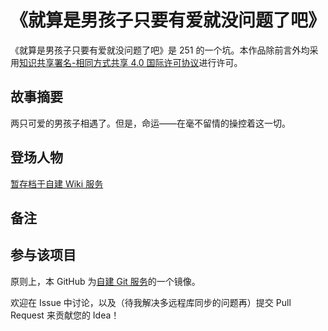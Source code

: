 # 《就算是男孩子只要有爱就没问题了吧》

《就算是男孩子只要有爱就没问题了吧》是 251 的一个坑。本作品除前言外均采用[知识共享署名-相同方式共享 4.0 国际许可协议](https://creativecommons.org/licenses/by-sa/4.0/)进行许可。

## 故事摘要

两只可爱的男孩子相遇了。但是，命运——在毫不留情的操控着这一切。

## 登场人物

[暂存档于自建 Wiki 服务](https://wiki.251.sh/%E5%B0%B1%E7%AE%97%E6%98%AF%E7%94%B7%E5%AD%A9%E5%AD%90%E5%8F%AA%E8%A6%81%E6%9C%89%E7%88%B1%E5%B0%B1%E6%B2%A1%E9%97%AE%E9%A2%98%E4%BA%86%E5%90%A7)

## 备注

## 参与该项目

原则上，本 GitHub 为[自建 Git 服务](https://code.251.sh/misaka00251/I-wanna-be-a-cute-onnanoko)的一个镜像。

欢迎在 Issue 中讨论，以及（待我解决多远程库同步的问题再）提交 Pull Request 来贡献您的 Idea！